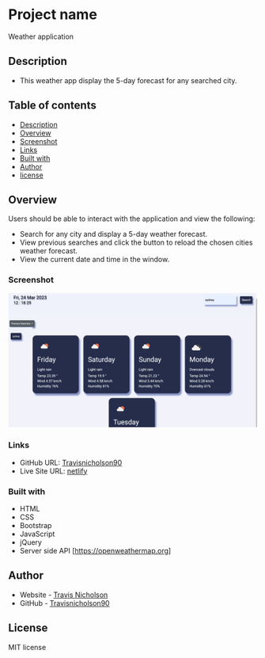 # Project name
 Weather application
## Description
- This weather app display the 5-day forecast for any searched city. 
## Table of contents
  - [Description](#description)
  - [Overview](#overview)
  - [Screenshot](#screenshot)
  - [Links](#links)
  - [Built with](#built-with)
  - [Author](#author)
  - [license](#license)

## Overview
Users should be able to interact with the application and view the following:

- Search for any city and display a 5-day weather forecast.
- View previous searches and click the button to reload the chosen cities weather forecast.
- View the current date and time in the window.

### Screenshot
 ![](./assets/images/%20Weather%20Application.png)
### Links

- GitHub URL: [Travisnicholson90](https://github.com/Travisnicholson90/weather-application-usyd)
- Live Site URL: [netlify](https:liveurl)

### Built with

- HTML
- CSS
- Bootstrap
- JavaScript
- jQuery
- Server side API [https://openweathermap.org]
## Author

- Website - [Travis Nicholson](https:livesite)
- GitHub - [Travisnicholson90](https://github.com/Travisnicholson90)

## License

MIT license


